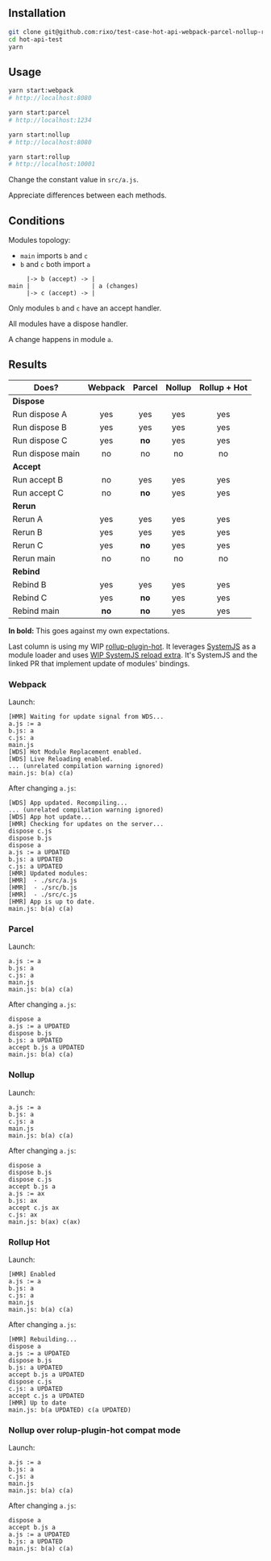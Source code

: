 ## Installation

~~~bash
git clone git@github.com:rixo/test-case-hot-api-webpack-parcel-nollup-rollup.git hot-api-test
cd hot-api-test
yarn
~~~

## Usage

~~~bash
yarn start:webpack
# http://localhost:8080

yarn start:parcel
# http://localhost:1234

yarn start:nollup
# http://localhost:8080

yarn start:rollup
# http://localhost:10001
~~~

Change the constant value in `src/a.js`.

Appreciate differences between each methods.

## Conditions

Modules topology:

- `main` imports `b` and `c`
- `b` and `c` both import `a`

~~~
     |-> b (accept) -> |
main |                 | a (changes)
     |-> c (accept) -> |
~~~

Only modules `b` and `c` have an accept handler.

All modules have a dispose handler.

A change happens in module `a`.

## Results

| Does?            | Webpack | Parcel | Nollup | Rollup + Hot |
| ---------------- |:-------:|:------:|:------:|:------------:|
| **Dispose**      |         |        |        |              |
| Run dispose A    | yes     | yes    | yes    | yes          |
| Run dispose B    | yes     | yes    | yes    | yes          |
| Run dispose C    | yes     | **no** | yes    | yes          |
| Run dispose main | no      | no     | no     | no           |
| **Accept**       |         |        |        |              |
| Run accept B     | no      | yes    | yes    | yes          |
| Run accept C     | no      | **no** | yes    | yes          |
| **Rerun**        |         |        |        |              |
| Rerun A          | yes     | yes    | yes    | yes          |
| Rerun B          | yes     | yes    | yes    | yes          |
| Rerun C          | yes     | **no** | yes    | yes          |
| Rerun main       | no      | no     | no     | no           |
| **Rebind**       |         |        |        |              |
| Rebind B         | yes     | yes    | yes    | yes          |
| Rebind C         | yes     | **no** | yes    | yes          |
| Rebind main      | **no**  | **no** | yes    | yes          |

**In bold:** This goes against my own expectations.

Last column is using my WIP [rollup-plugin-hot](https://github.com/rixo/rollup-plugin-hot). It leverages [SystemJS](https://github.com/systemjs/systemjs) as a module loader and uses [WIP SystemJS reload extra](https://github.com/systemjs/systemjs/pull/2014). It's SystemJS and the linked PR that implement update of modules' bindings.

### Webpack

Launch:

~~~
[HMR] Waiting for update signal from WDS...
a.js := a
b.js: a
c.js: a
main.js
[WDS] Hot Module Replacement enabled.
[WDS] Live Reloading enabled.
... (unrelated compilation warning ignored)
main.js: b(a) c(a)
~~~

After changing `a.js`:

~~~
[WDS] App updated. Recompiling...
... (unrelated compilation warning ignored)
[WDS] App hot update...
[HMR] Checking for updates on the server...
dispose c.js
dispose b.js
dispose a
a.js := a UPDATED
b.js: a UPDATED
c.js: a UPDATED
[HMR] Updated modules:
[HMR]  - ./src/a.js
[HMR]  - ./src/b.js
[HMR]  - ./src/c.js
[HMR] App is up to date.
main.js: b(a) c(a)
~~~

### Parcel

Launch:

~~~
a.js := a
b.js: a
c.js: a
main.js
main.js: b(a) c(a)
~~~

After changing `a.js`:

~~~
dispose a
a.js := a UPDATED
dispose b.js
b.js: a UPDATED
accept b.js a UPDATED
main.js: b(a) c(a)
~~~

### Nollup

Launch:

~~~
a.js := a
b.js: a
c.js: a
main.js
main.js: b(a) c(a)
~~~

After changing `a.js`:

~~~
dispose a
dispose b.js
dispose c.js
accept b.js a
a.js := ax
b.js: ax
accept c.js ax
c.js: ax
main.js: b(ax) c(ax)
~~~

### Rollup Hot

Launch:

~~~
[HMR] Enabled
a.js := a
b.js: a
c.js: a
main.js
main.js: b(a) c(a)
~~~

After changing `a.js`:

~~~
[HMR] Rebuilding...
dispose a
a.js := a UPDATED
dispose b.js
b.js: a UPDATED
accept b.js a UPDATED
dispose c.js
c.js: a UPDATED
accept c.js a UPDATED
[HMR] Up to date
main.js: b(a UPDATED) c(a UPDATED)
~~~

### Nollup over rolup-plugin-hot compat mode

Launch:

~~~
a.js := a
b.js: a
c.js: a
main.js
main.js: b(a) c(a)
~~~

After changing `a.js`:

~~~
dispose a
accept b.js a
a.js := a UPDATED
b.js: a UPDATED
main.js: b(a) c(a)
~~~

